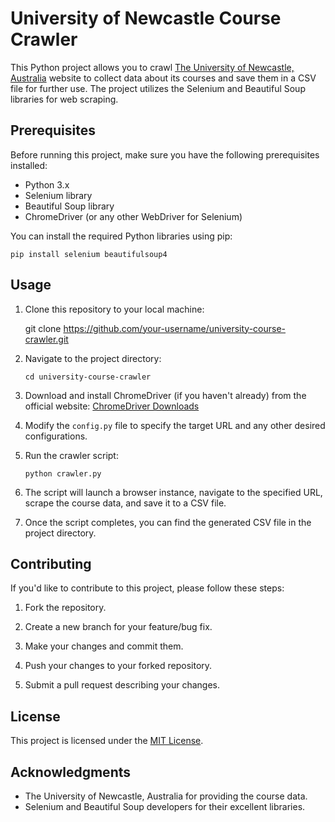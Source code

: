# University of Newcastle Course Crawler

This Python project allows you to crawl [The University of Newcastle, Australia](https://www.newcastle.edu.au/) website to collect data about its courses and save them in a CSV file for further use. The project utilizes the Selenium and Beautiful Soup libraries for web scraping.

## Prerequisites

Before running this project, make sure you have the following prerequisites installed:

- Python 3.x
- Selenium library
- Beautiful Soup library
- ChromeDriver (or any other WebDriver for Selenium)

You can install the required Python libraries using pip:

`pip install selenium beautifulsoup4`

## Usage

1. Clone this repository to your local machine:
   
   git clone https://github.com/your-username/university-course-crawler.git

2. Navigate to the project directory:
   
   `cd university-course-crawler`

3. Download and install ChromeDriver (if you haven't already) from the official website: [ChromeDriver Downloads](https://sites.google.com/a/chromium.org/chromedriver/downloads)

4. Modify the `config.py` file to specify the target URL and any other desired configurations.

5. Run the crawler script:
   
   `python crawler.py`

6. The script will launch a browser instance, navigate to the specified URL, scrape the course data, and save it to a CSV file.

7. Once the script completes, you can find the generated CSV file in the project directory.

## Contributing

If you'd like to contribute to this project, please follow these steps:

1. Fork the repository.

2. Create a new branch for your feature/bug fix.

3. Make your changes and commit them.

4. Push your changes to your forked repository.

5. Submit a pull request describing your changes.

## License

This project is licensed under the [MIT License](LICENSE).

## Acknowledgments

- The University of Newcastle, Australia for providing the course data.
- Selenium and Beautiful Soup developers for their excellent libraries.
